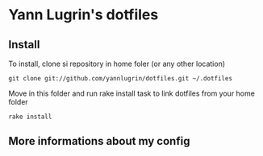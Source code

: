 # Yann Lugrin's dotfiles

## Install

To install, clone si repository in home foler (or any other location)

    git clone git://github.com/yannlugrin/dotfiles.git ~/.dotfiles

Move in this folder and run rake install task to link dotfiles from your
home folder

    rake install

## More informations about my config
